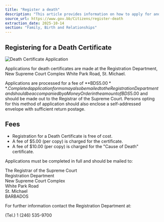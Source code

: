 ```yaml
---
title: "Register a death"
description: "This article provides information on how to apply for and obtain a death certificate in Barbados, including fees and contact details."
source_url: https://www.gov.bb/Citizens/register-death
extraction_date: 2025-10-14
section: "Family, Birth and Relationships"
---
```


## Registering for a Death Certificate

![Death Certificate Application](https://www.gov.bb/media_files/death.jpg)

Applications for death certificates are made at the Registration Department, New Supreme Court Complex White Park Road, St. Michael.

Applications are processed for a fee of **BDS$5.00**. Completed application forms may also be mailed to the Registration Department and should be accompanied by a Money Order in the amount of BDS$5.00 and should be made out to the Registrar of the Supreme Court. Persons opting for this method of application should also enclose a self-addressed envelope with sufficient return postage.

## Fees

*   Registration for a Death Certificate is free of cost.
*   A fee of $5.00 (per copy) is charged for the certificate.
*   A fee of $10.00 (per copy) is charged for the "Cause of Death" certificate.

Applications must be completed in full and should be mailed to: 

The Registrar of the Supreme Court  
Registration Department  
New Supreme Court Complex  
White Park Road  
St. Michael  
BARBADOS

For further information contact the Registration Department at:

(Tel.) 1 (246) 535-9700
```